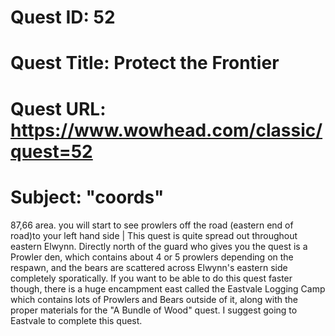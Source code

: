 # Quest ID: 52
# Quest Title: Protect the Frontier
# Quest URL: https://www.wowhead.com/classic/quest=52
# Subject: "coords"
87,66 area. you will start to see prowlers off the road (eastern end of road)to your left hand side | This quest is quite spread out throughout eastern Elwynn. Directly north of the guard who gives you the quest is a Prowler den, which contains about 4 or 5 prowlers depending on the respawn, and the bears are scattered across Elwynn's eastern side completely sporatically. If you want to be able to do this quest faster though, there is a huge encampment east called the Eastvale Logging Camp which contains lots of Prowlers and Bears outside of it, along with the proper materials for the "A Bundle of Wood" quest. I suggest going to Eastvale to complete this quest.